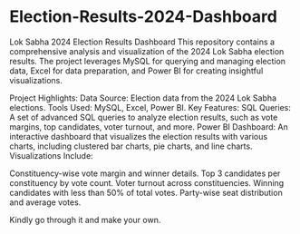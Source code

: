 # Election-Results-2024-Dashboard
Lok Sabha 2024 Election Results Dashboard
This repository contains a comprehensive analysis and visualization of the 2024 Lok Sabha election results. The project leverages MySQL for querying and managing election data, Excel for data preparation, and Power BI for creating insightful visualizations.

Project Highlights:
Data Source: Election data from the 2024 Lok Sabha elections.
Tools Used: MySQL, Excel, Power BI.
Key Features:
SQL Queries: A set of advanced SQL queries to analyze election results, such as vote margins, top candidates, voter turnout, and more.
Power BI Dashboard: An interactive dashboard that visualizes the election results with various charts, including clustered bar charts, pie charts, and line charts.
Visualizations Include:

Constituency-wise vote margin and winner details.
Top 3 candidates per constituency by vote count.
Voter turnout across constituencies.
Winning candidates with less than 50% of total votes.
Party-wise seat distribution and average votes.

Kindly go through it and make your own.

